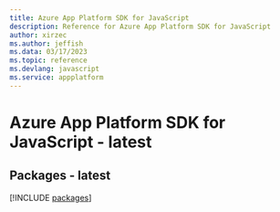 ```yaml
---
title: Azure App Platform SDK for JavaScript
description: Reference for Azure App Platform SDK for JavaScript
author: xirzec
ms.author: jeffish
ms.data: 03/17/2023
ms.topic: reference
ms.devlang: javascript
ms.service: appplatform
---
```

# Azure App Platform SDK for JavaScript - latest
## Packages - latest
[!INCLUDE [packages](app-platform-index.md)]